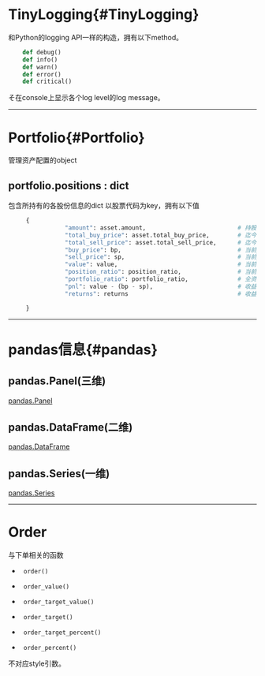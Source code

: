 # TinyLogging{#TinyLogging}

  和Python的logging API一样的构造，拥有以下method。

```python
    def debug()
    def info()
    def warn()
    def error()
    def critical()
```

  そ在console上显示各个log level的log message。

---

# Portfolio{#Portfolio}

  管理资产配置的object

## portfolio.positions : dict
   包含所持有的各股份信息的dict
   以股票代码为key，拥有以下值

```python
     {
                "amount": asset.amount,                          # 持股数量
                "total_buy_price": asset.total_buy_price,        # 迄今为止的总购买额
                "total_sell_price": asset.total_sell_price,      # 迄今为止的总卖出额
                "buy_price": bp,                                 # 当前position的总购入额(amount变成0的话自动reset到0)
                "sell_price": sp,                                # 当前position的总卖出额(amount变成0的话自动reset到0)
                "value": value,                                  # 当前评估市值
                "position_ratio": position_ratio,                # 当前所持有股票中的比率
                "portfolio_ratio": portfolio_ratio,              # 全资产中占的比率
                "pnl": value - (bp - sp),                        # 收益额
                "returns": returns                               # 收益率

     }
```

---

# pandas信息{#pandas}

## pandas.Panel(三维)

[pandas.Panel](http://pandas.pydata.org/pandas-docs/stable/generated/pandas.Panel.html)

## pandas.DataFrame(二维)

[pandas.DataFrame](http://pandas.pydata.org/pandas-docs/stable/generated/pandas.DataFrame.html)

## pandas.Series(一维)

[pandas.Series](http://pandas.pydata.org/pandas-docs/stable/generated/pandas.Series.html)

---

# Order

与下单相关的函数

*      order()
*      order_value()
*      order_target_value()
*      order_target()
*      order_target_percent()
*      order_percent()

不对应style引数。

